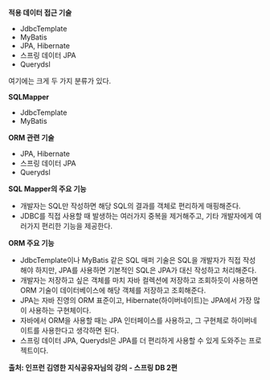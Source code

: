**적용 데이터 접근 기술**
- JdbcTemplate
- MyBatis
- JPA, Hibernate
- 스프링 데이터 JPA
- Querydsl

여기에는 크게 두 가지 분류가 있다.

**SQLMapper**
- JdbcTemplate
- MyBatis

**ORM 관련 기술**
- JPA, Hibernate
- 스프링 데이터 JPA
- Querydsl

**SQL Mapper의 주요 기능**
- 개발자는 SQL만 작성하면 해당 SQL의 결과를 객체로 편리하게 매핑해준다.
- JDBC를 직접 사용할 때 발생하는 여러가지 중복을 제거해주고, 기타 개발자에게 여러가지 편리한 기능을 제공한다.

**ORM 주요 기능**
- JdbcTemplate이나 MyBatis 같은 SQL 매퍼 기술은 SQL을 개발자가 직접 작성해야 하지만, JPA를 사용하면 기본적인 SQL은 JPA가 대신 작성하고 처리해준다.
- 개발자는 저장하고 싶은 객체를 마치 자바 컬렉션에 저장하고 조회하듯이 사용하면 ORM 기술이 데이터베이스에 해당 객체를 저장하고 조회해준다.
- JPA는 자바 진영의 ORM 표준이고, Hibernate(하이버네이트)는 JPA에서 가장 많이 사용하는 구현체이다.
- 자바에서 ORM을 사용할 때는 JPA 인터페이스를 사용하고, 그 구현체로 하이버네이트를 사용한다고 생각하면 된다.  
- 스프링 데이터 JPA, Querydsl은 JPA를 더 편리하게 사용할 수 있게 도와주는 프로젝트이다.

__출처: 인프런 김영한 지식공유자님의 강의 - 스프링 DB 2편__